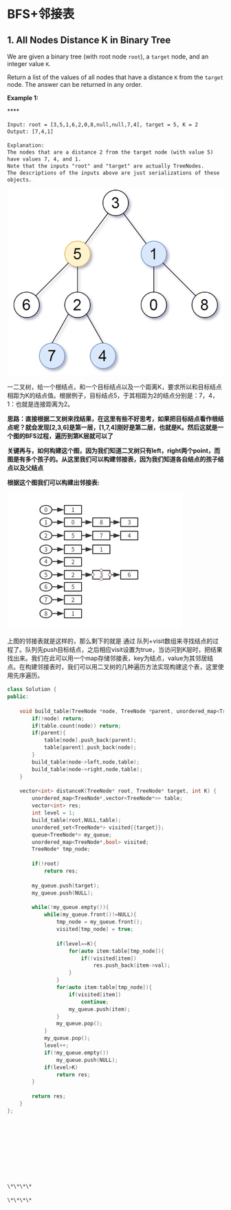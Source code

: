 # BFS+邻接表

## 1. All Nodes Distance K in Binary Tree

We are given a binary tree \(with root node `root`\), a `target` node, and an integer value `K`.

Return a list of the values of all nodes that have a distance `K` from the `target` node.  The answer can be returned in any order.



**Example 1:**

\*\*\*\*

```text
Input: root = [3,5,1,6,2,0,8,null,null,7,4], target = 5, K = 2
Output: [7,4,1]

Explanation: 
The nodes that are a distance 2 from the target node (with value 5)
have values 7, 4, and 1.
Note that the inputs "root" and "target" are actually TreeNodes.
The descriptions of the inputs above are just serializations of these objects.
```

![](../.gitbook/assets/image.png)

一二叉树，给一个根结点，和一个目标结点以及一个距离K，要求所以和目标结点相距为K的结点值。根据例子，目标结点5，于其相距为2的结点分别是：7，4，1：也就是连接距离为2。

**思路：直接根据二叉树来找结果，在这里有些不好思考，如果把目标结点看作根结点呢？就会发现\[2,3,6\]是第一层，\[1,7,4\]刚好是第二层，也就是K。然后这就是一个图的BFS过程，遍历到第K层就可以了**

**关键再与，如何构建这个图，因为我们知道二叉树只有left，right两个point，而图是有多个孩子的。从这里我们可以构建邻接表，因为我们知道各自结点的孩子结点以及父结点**

**根据这个图我们可以构建出邻接表:**  
  

![&#x4E0A;&#x56FE;&#x7684;&#x90BB;&#x63A5;&#x8868;](../.gitbook/assets/sendpix4%20%281%29.jpg)

上图的邻接表就是这样的，那么剩下的就是 通过 队列+visit数组来寻找结点的过程了。队列先push目标结点，之后相应visit设置为true，当访问到K层时，把结果找出来。我们在此可以用一个map存储邻接表，key为结点，value为其邻居结点。在构建邻接表时，我们可以用二叉树的几种遍历方法实现构建这个表，这里使用先序遍历。

```cpp
class Solution {
public:

	void build_table(TreeNode *node, TreeNode *parent, unordered_map<TreeNode*,vector<TreeNode*>> &table){
		if(!node) return;
		if(table.count(node)) return;
		if(parent){
			table[node].push_back(parent);
			table[parent].push_back(node);
		}
		build_table(node->left,node,table);
		build_table(node->right,node,table);
	}

    vector<int> distanceK(TreeNode* root, TreeNode* target, int K) {
		unordered_map<TreeNode*,vector<TreeNode*>> table;
		vector<int> res;
		int level = 1;
		build_table(root,NULL,table);
		unordered_set<TreeNode*> visited{{target}};
		queue<TreeNode*> my_queue;
		unordered_map<TreeNode*,bool> visited;
		TreeNode* tmp_node;

		if(!root)
			return res;

		my_queue.push(target);
		my_queue.push(NULL);

		while(!my_queue.empty()){	
			while(my_queue.front()!=NULL){	
				tmp_node = my_queue.front();
				visited[tmp_node] = true;

				if(level==K){
					for(auto item:table[tmp_node]){
						if(!visited[item])
							res.push_back(item->val);
					}
				}
				for(auto item:table[tmp_node]){
					if(visited[item])
						continue;
					my_queue.push(item);	
				}
				my_queue.pop();
			}
			my_queue.pop();
			level++;
			if(!my_queue.empty())
				my_queue.push(NULL);
			if(level>K)
				return res;
		}
		
		return res;
    }
};
```
```

  


  




\*\*\*\*

\*\*\*\*

